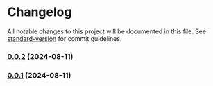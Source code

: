 # Changelog

All notable changes to this project will be documented in this file. See [standard-version](https://github.com/conventional-changelog/standard-version) for commit guidelines.

### [0.0.2](https://github.com/SebastianLl28/express-template/compare/v0.0.5...v0.0.2) (2024-08-11)

### [0.0.1](https://github.com/SebastianLl28/express-template/compare/v0.0.5...v0.0.1) (2024-08-11)

